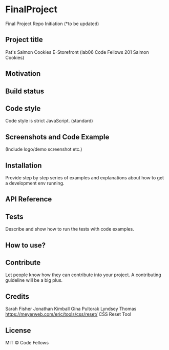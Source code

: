 # FinalProject
Final Project Repo Initiation (*to be updated) 

## Project title
Pat's Salmon Cookies E-Storefront
(lab06 Code Fellows 201 Salmon Cookies)

## Motivation


## Build status


## Code style
Code style is strict JavaScript. (standard)


## Screenshots and Code Example
(Include logo/demo screenshot etc.)


## Installation
Provide step by step series of examples and explanations about how to get a development env running.


## API Reference


## Tests
Describe and show how to run the tests with code examples.


## How to use?


## Contribute
Let people know how they can contribute into your project. A contributing guideline will be a big plus.

## Credits
Sarah Fisher 
Jonathan Kimball 
Gina Pultorak 
Lyndsey Thomas
https://meyerweb.com/eric/tools/css/reset/ CSS Reset Tool


## License
MIT © Code Fellows
